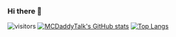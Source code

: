 ### Hi there 👋

<!--
**mcdaddytalk/mcdaddytalk** is a ✨ _special_ ✨ repository because its `README.md` (this file) appears on your GitHub profile.

Here are some ideas to get you started:

- 🔭 I’m currently working on ...
- 🌱 I’m currently learning ...
- 👯 I’m looking to collaborate on ...
- 🤔 I’m looking for help with ...
- 💬 Ask me about ...
- 📫 How to reach me: ...
- 😄 Pronouns: ...
- ⚡ Fun fact: ...
-->
![visitors](https://visitor-badge.glitch.me/badge?page_id=page.id)
[![MCDaddyTalk's GitHub stats](https://github-readme-stats.vercel.app/api?username=mcdaddytalk)](https://github.com/anuraghazra/github-readme-stats)
[![Top Langs](https://github-readme-stats.vercel.app/api/top-langs/?username=mcdaddytalk)](https://github.com/anuraghazra/github-readme-stats)

